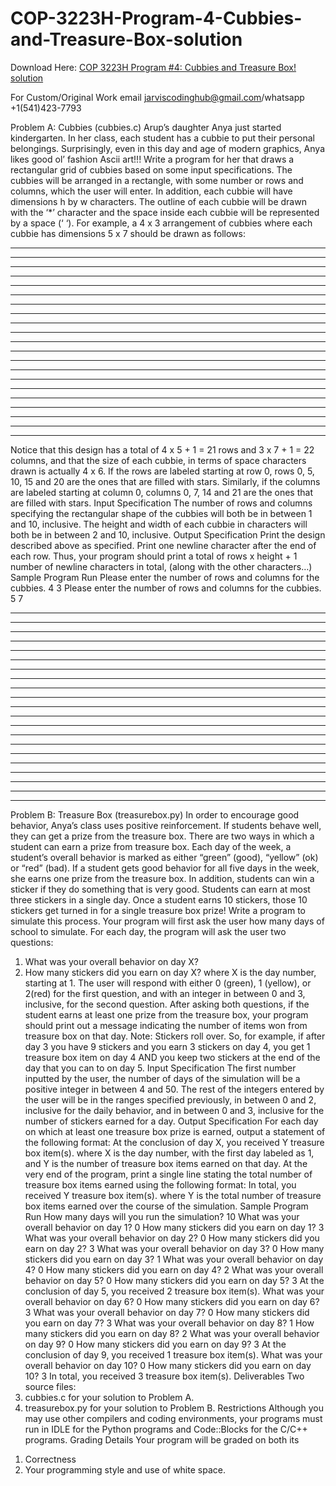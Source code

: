 # COP-3223H-Program-4-Cubbies-and-Treasure-Box-solution

Download Here: [COP 3223H Program #4: Cubbies and Treasure Box! solution](https://jarviscodinghub.com/assignment/program-4-cubbies-and-treasure-box-solution/)

For Custom/Original Work email jarviscodinghub@gmail.com/whatsapp +1(541)423-7793

Problem A: Cubbies (cubbies.c)
Arup’s daughter Anya just started kindergarten. In her class, each student has a cubbie to put their
personal belongings. Surprisingly, even in this day and age of modern graphics, Anya likes good
ol’ fashion Ascii art!!! Write a program for her that draws a rectangular grid of cubbies based on
some input specifications.
The cubbies will be arranged in a rectangle, with some number or rows and columns, which the
user will enter. In addition, each cubbie will have dimensions h by w characters. The outline of
each cubbie will be drawn with the ‘*’ character and the space inside each cubbie will be
represented by a space (‘ ‘). For example, a 4 x 3 arrangement of cubbies where each cubbie has
dimensions 5 x 7 should be drawn as follows:
**********************
* * * *
* * * *
* * * *
* * * *
**********************
* * * *
* * * *
* * * *
* * * *
**********************
* * * *
* * * *
* * * *
* * * *
**********************
* * * *
* * * *
* * * *
* * * *
**********************
Notice that this design has a total of 4 x 5 + 1 = 21 rows and 3 x 7 + 1 = 22 columns, and that the
size of each cubbie, in terms of space characters drawn is actually 4 x 6. If the rows are labeled
starting at row 0, rows 0, 5, 10, 15 and 20 are the ones that are filled with stars. Similarly, if the
columns are labeled starting at column 0, columns 0, 7, 14 and 21 are the ones that are filled with
stars.
Input Specification
The number of rows and columns specifying the rectangular shape of the cubbies will both be in
between 1 and 10, inclusive. The height and width of each cubbie in characters will both be in
between 2 and 10, inclusive.
Output Specification
Print the design described above as specified. Print one newline character after the end of each
row. Thus, your program should print a total of rows x height + 1 number of newline characters in
total, (along with the other characters…)
Sample Program Run
Please enter the number of rows and columns for the cubbies.
4 3
Please enter the number of rows and columns for the cubbies.
5 7
**********************
* * * *
* * * *
* * * *
* * * *
**********************
* * * *
* * * *
* * * *
* * * *
**********************
* * * *
* * * *
* * * *
* * * *
**********************
* * * *
* * * *
* * * *
* * * *
**********************
Problem B: Treasure Box (treasurebox.py)
In order to encourage good behavior, Anya’s class uses positive reinforcement. If students behave
well, they can get a prize from the treasure box. There are two ways in which a student can earn a
prize from treasure box. Each day of the week, a student’s overall behavior is marked as either
“green” (good), “yellow” (ok) or “red” (bad). If a student gets good behavior for all five days in
the week, she earns one prize from the treasure box. In addition, students can win a sticker if they
do something that is very good. Students can earn at most three stickers in a single day. Once a
student earns 10 stickers, those 10 stickers get turned in for a single treasure box prize!
Write a program to simulate this process. Your program will first ask the user how many days of
school to simulate. For each day, the program will ask the user two questions:
1. What was your overall behavior on day X?
2. How many stickers did you earn on day X?
where X is the day number, starting at 1.
The user will respond with either 0 (green), 1 (yellow), or 2(red) for the first question, and with an
integer in between 0 and 3, inclusive, for the second question.
After asking both questions, if the student earns at least one prize from the treasure box, your
program should print out a message indicating the number of items won from treasure box on that
day.
Note: Stickers roll over. So, for example, if after day 3 you have 9 stickers and you earn 3 stickers
on day 4, you get 1 treasure box item on day 4 AND you keep two stickers at the end of the day
that you can to on day 5.
Input Specification
The first number inputted by the user, the number of days of the simulation will be a positive
integer in between 4 and 50. The rest of the integers entered by the user will be in the ranges
specified previously, in between 0 and 2, inclusive for the daily behavior, and in between 0 and 3,
inclusive for the number of stickers earned for a day.
Output Specification
For each day on which at least one treasure box prize is earned, output a statement of the following
format:
At the conclusion of day X, you received Y treasure box item(s).
where X is the day number, with the first day labeled as 1, and Y is the number of treasure box
items earned on that day.
At the very end of the program, print a single line stating the total number of treasure box items
earned using the following format:
In total, you received Y treasure box item(s).
where Y is the total number of treasure box items earned over the course of the simulation.
Sample Program Run
How many days will you run the simulation?
10
What was your overall behavior on day 1?
0
How many stickers did you earn on day 1?
3
What was your overall behavior on day 2?
0
How many stickers did you earn on day 2?
3
What was your overall behavior on day 3?
0
How many stickers did you earn on day 3?
1
What was your overall behavior on day 4?
0
How many stickers did you earn on day 4?
2
What was your overall behavior on day 5?
0
How many stickers did you earn on day 5?
3
At the conclusion of day 5, you received 2 treasure box item(s).
What was your overall behavior on day 6?
0
How many stickers did you earn on day 6?
3
What was your overall behavior on day 7?
0
How many stickers did you earn on day 7?
3
What was your overall behavior on day 8?
1
How many stickers did you earn on day 8?
2
What was your overall behavior on day 9?
0
How many stickers did you earn on day 9?
3
At the conclusion of day 9, you received 1 treasure box item(s).
What was your overall behavior on day 10?
0
How many stickers did you earn on day 10?
3
In total, you received 3 treasure box item(s).
Deliverables
Two source files:
1. cubbies.c for your solution to Problem A.
2. treasurebox.py for your solution to Problem B.
Restrictions
Although you may use other compilers and coding environments, your programs must run in IDLE
for the Python programs and Code::Blocks for the C/C++ programs.
Grading Details
Your program will be graded on both its
1) Correctness
2) Your programming style and use of white space.

